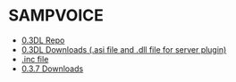 # **SAMPVOICE**
* [0.3DL Repo](https://github.com/ZTzTopia/sampvoice/tree/test)
* [0.3DL Downloads (.asi file and .dll file for server plugin)](https://www.mediafire.com/folder/3dk8trr6wkmcg/sampvoice+0.3DL)
* [.inc file](https://www.mediafire.com/file/yn58m23hp0txgl4/sampvoice.inc/file)
* [0.3.7 Downloads](https://github.com/CyberMor/sampvoice/releases)
